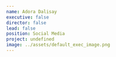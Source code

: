 ```yaml
---
name: Adora Dalisay
executive: false
director: false
lead: false
position: Social Media
project: undefined
image: ../assets/default_exec_image.png
---
```

